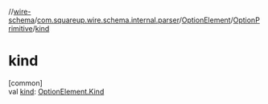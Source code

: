 //[wire-schema](../../../../index.md)/[com.squareup.wire.schema.internal.parser](../../index.md)/[OptionElement](../index.md)/[OptionPrimitive](index.md)/[kind](kind.md)

# kind

[common]\
val [kind](kind.md): [OptionElement.Kind](../-kind/index.md)
